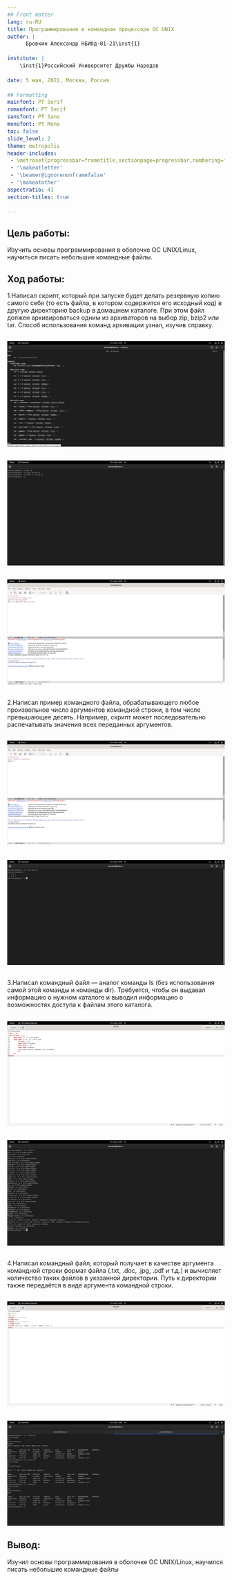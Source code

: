 ```yaml
---
## Front matter
lang: ru-RU
title: Программирование в командном процессоре ОС UNIX
author: |
	  Бровкин Александр НБИбд-01-21\inst{1}

institute: |
	\inst{1}Российский Университет Дружбы Народов

date: 5 мая, 2022, Москва, Россия

## Formatting
mainfont: PT Serif
romanfont: PT Serif
sansfont: PT Sans
monofont: PT Mono
toc: false
slide_level: 2
theme: metropolis
header-includes: 
 - \metroset{progressbar=frametitle,sectionpage=progressbar,numbering=fraction}
 - '\makeatletter'
 - '\beamer@ignorenonframefalse'
 - '\makeatother'
aspectratio: 43
section-titles: true

---
```


## Цель работы: 

Изучить основы программирования в оболочке ОС UNIX/Linux, научиться писать небольшие командные файлы.

## Ход работы:

1.Написал скрипт, который при запуске будет делать резервную копию самого себя (то есть файла, в котором содержится его исходный код) в другую директорию backup в домашнем каталоге. При этом файл должен архивироваться одним из архиваторов на выбор zip, bzip2 или tar. Способ использования команд архивации узнал, изучив справку.

##

![рис.1](image/2.png)

##

![рис.2](image/1.png)

##

![рис.3](image/3.png)

##

2.Написал пример командного файла, обрабатывающего любое произвольное
число аргументов командной строки, в том числе превышающее десять. Например, скрипт может последовательно распечатывать значения всех переданных
аргументов.

##

![рис.4](image/4.png)

##

![рис.5](image/5.png)

##

3.Написал командный файл — аналог команды ls (без использования самой этой
команды и команды dir). Требуется, чтобы он выдавал информацию о нужном
каталоге и выводил информацию о возможностях доступа к файлам этого каталога.

##

![рис.6](image/6.png)

##

![рис.7](image/7.png)

##

4.Написал командный файл, который получает в качестве аргумента командной
строки формат файла (.txt, .doc, .jpg, .pdf и т.д.) и вычисляет количество
таких файлов в указанной директории. Путь к директории также передаётся в
виде аргумента командной строки.

##

![рис.8](image/8.png)

##

![рис.9](image/9.png)


## Вывод:

Изучил основы программирования в оболочке ОС UNIX/Linux, научился писать небольшие командные файлы

